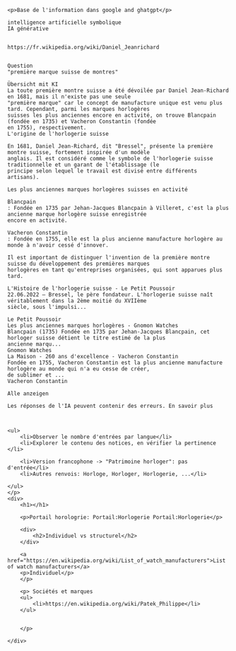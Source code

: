 

    <p>Base de l'information dans google and ghatgpt</p>

    intelligence artificielle symbolique
    IA générative


    https://fr.wikipedia.org/wiki/Daniel_Jeanrichard


    Question
    "première marque suisse de montres"

    Übersicht mit KI
    La toute première montre suisse a été dévoilée par Daniel Jean-Richard en 1681, mais il n'existe pas une seule
    "première marque" car le concept de manufacture unique est venu plus tard. Cependant, parmi les marques horlogères
    suisses les plus anciennes encore en activité, on trouve Blancpain (fondée en 1735) et Vacheron Constantin (fondée
    en 1755), respectivement.
    L'origine de l'horlogerie suisse

    En 1681, Daniel Jean-Richard, dit "Bressel", présente la première montre suisse, fortement inspirée d'un modèle
    anglais. Il est considéré comme le symbole de l'horlogerie suisse traditionnelle et un garant de l'établissage (le
    principe selon lequel le travail est divisé entre différents artisans).

    Les plus anciennes marques horlogères suisses en activité

    Blancpain
    : Fondée en 1735 par Jehan-Jacques Blancpain à Villeret, c'est la plus ancienne marque horlogère suisse enregistrée
    encore en activité.

    Vacheron Constantin
    : Fondée en 1755, elle est la plus ancienne manufacture horlogère au monde à n'avoir cessé d'innover.

    Il est important de distinguer l'invention de la première montre suisse du développement des premières marques
    horlogères en tant qu'entreprises organisées, qui sont apparues plus tard.

    L'Histoire de l'horlogerie suisse - Le Petit Poussoir
    22.06.2022 — Bressel, le père fondateur. L'horlogerie suisse naît véritablement dans la 2ème moitié du XVIIème
    siècle, sous l'impulsi...

    Le Petit Poussoir
    Les plus anciennes marques horlogères - Gnomon Watches
    Blancpain (1735) Fondée en 1735 par Jehan-Jacques Blancpain, cet horloger suisse détient le titre estimé de la plus
    ancienne marqu...
    Gnomon Watches
    La Maison - 260 ans d'excellence - Vacheron Constantin
    Fondée en 1755, Vacheron Constantin est la plus ancienne manufacture horlogère au monde qui n'a eu cesse de créer,
    de sublimer et ...
    Vacheron Constantin

    Alle anzeigen

    Les réponses de l'IA peuvent contenir des erreurs. En savoir plus



    <ul>
        <li>Observer le nombre d'entrées par langue</li>
        <li>Explorer le contenu des notices, en vérifier la pertinence </li>

        <li>Version francophone -> "Patrimoine horloger": pas d'entrée</li>
        <li>Autres renvois: Horloge, Horloger, Horlogerie, ...</li>

    </ul>
    </p>
    <div>
        <h1></h1>

        <p>Portail horologrie: Portail:Horlogerie Portail:Horlogerie</p>

        <div>
            <h2>Individuel vs structurel</h2>
        </div>

        <a href="https://en.wikipedia.org/wiki/List_of_watch_manufacturers">List of watch manufacturers</a>
        <p>Individuel</p>
        </p>

        <p> Sociétés et marques
        <ul>
            <li>https://en.wikipedia.org/wiki/Patek_Philippe</li>
        </ul>


        </p>

    </div>